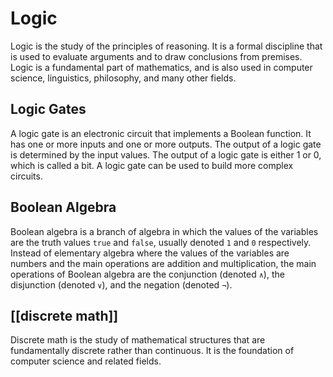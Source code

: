 # Logic

Logic is the study of the principles of reasoning. It is a formal discipline that is used to evaluate arguments and to draw conclusions from premises. Logic is a fundamental part of mathematics, and is also used in computer science, linguistics, philosophy, and many other fields.

## Logic Gates

A logic gate is an electronic circuit that implements a Boolean function. It has one or more inputs and one or more outputs. The output of a logic gate is determined by the input values. The output of a logic gate is either 1 or 0, which is called a bit. A logic gate can be used to build more complex circuits.

## Boolean Algebra

Boolean algebra is a branch of algebra in which the values of the variables are the truth values `true` and `false`, usually denoted `1` and `0` respectively. Instead of elementary algebra where the values of the variables are numbers and the main operations are addition and multiplication, the main operations of Boolean algebra are the conjunction (denoted `∧`), the disjunction (denoted `∨`), and the negation (denoted `¬`).

## [[discrete math]]

Discrete math is the study of mathematical structures that are fundamentally discrete rather than continuous. It is the foundation of computer science and related fields.
